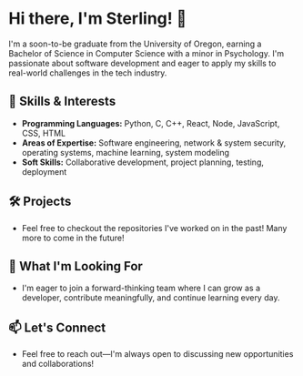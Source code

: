 # Hi there, I'm Sterling! 👋

I'm a soon-to-be graduate from the University of Oregon, earning a Bachelor of Science in Computer Science with a minor in Psychology. I'm passionate about software development and eager to apply my skills to real-world challenges in the tech industry.

## 🔧 Skills & Interests

- **Programming Languages:** Python, C, C++, React, Node, JavaScript, CSS, HTML
- **Areas of Expertise:** Software engineering, network & system security, operating systems, machine learning, system modeling
- **Soft Skills:** Collaborative development, project planning, testing, deployment

## 🛠️ Projects

- Feel free to checkout the repositories I've worked on in the past! Many more to come in the future!

## 🌱 What I'm Looking For

- I'm eager to join a forward-thinking team where I can grow as a developer, contribute meaningfully, and continue learning every day.

## 📫 Let's Connect

- Feel free to reach out—I'm always open to discussing new opportunities and collaborations!
